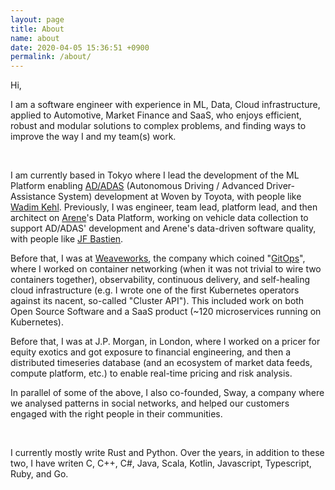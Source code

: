 ```yaml
---
layout: page
title: About
name: about
date: 2020-04-05 15:36:51 +0900
permalink: /about/
---
```


Hi,

I am a software engineer with experience in ML, Data, Cloud infrastructure,
applied to Automotive, Market Finance and SaaS, who enjoys efficient, robust and
modular solutions to complex problems, and finding ways to improve the way I and
my team(s) work.

<br />

I am currently based in Tokyo where I lead the development of the ML Platform
enabling [AD/ADAS](https://woven.toyota/en/ad-adas-technology/) (Autonomous
Driving / Advanced Driver-Assistance System) development at Woven by Toyota,
with people like [Wadim Kehl](https://wadimkehl.github.io/).
Previously, I was engineer, team lead, platform lead, and then architect
on [Arene](https://woven.toyota/en/arene/)'s Data Platform, working on vehicle
data collection to support AD/ADAS' development and Arene's data-driven software
quality, with people like [JF Bastien](https://jfbastien.com/).

Before that, I was at [Weaveworks](https://github.com/weaveworks), the company
which coined "[GitOps](https://github.com/weaveworks/awesome-gitops)", where
I worked on container networking (when it was not trivial to wire two containers
together), observability, continuous delivery, and self-healing cloud
infrastructure (e.g. I wrote one of the first Kubernetes operators against its
nacent, so-called "Cluster API"). This included work on both Open Source
Software and a SaaS product (~120 microservices running on Kubernetes).

Before that, I was at J.P. Morgan, in London, where I worked on a pricer for
equity exotics and got exposure to financial engineering, and then a distributed
timeseries database (and an ecosystem of market data feeds, compute platform,
etc.) to enable real-time pricing and risk analysis.

In parallel of some of the above, I also co-founded, Sway, a company where we
analysed patterns in social networks, and helped our customers engaged with
the right people in their communities.

<br />

I currently mostly write Rust and Python.
Over the years, in addition to these two, I have writen C, C++, C#, Java, Scala,
Kotlin, Javascript, Typescript, Ruby, and Go.